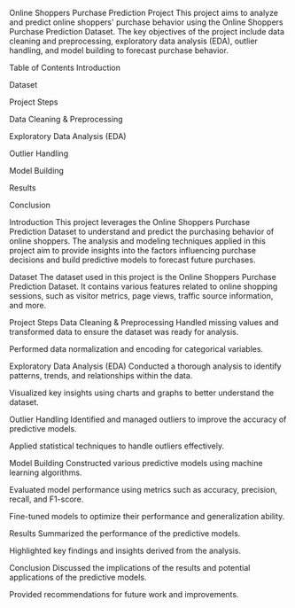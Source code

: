 Online Shoppers Purchase Prediction Project
This project aims to analyze and predict online shoppers' purchase behavior using the Online Shoppers Purchase Prediction Dataset.
The key objectives of the project include data cleaning and preprocessing, exploratory data analysis (EDA), outlier handling, and model building to forecast purchase behavior.

Table of Contents
Introduction

Dataset

Project Steps

Data Cleaning & Preprocessing

Exploratory Data Analysis (EDA)

Outlier Handling

Model Building

Results

Conclusion



Introduction
This project leverages the Online Shoppers Purchase Prediction Dataset to understand and predict the purchasing behavior of online shoppers. 
The analysis and modeling techniques applied in this project aim to provide insights into the factors influencing purchase decisions and build predictive models to forecast future purchases.

Dataset
The dataset used in this project is the Online Shoppers Purchase Prediction Dataset. 
It contains various features related to online shopping sessions, such as visitor metrics, page views, traffic source information, and more.

Project Steps
Data Cleaning & Preprocessing
Handled missing values and transformed data to ensure the dataset was ready for analysis.

Performed data normalization and encoding for categorical variables.

Exploratory Data Analysis (EDA)
Conducted a thorough analysis to identify patterns, trends, and relationships within the data.

Visualized key insights using charts and graphs to better understand the dataset.

Outlier Handling
Identified and managed outliers to improve the accuracy of predictive models.

Applied statistical techniques to handle outliers effectively.

Model Building
Constructed various predictive models using machine learning algorithms.

Evaluated model performance using metrics such as accuracy, precision, recall, and F1-score.

Fine-tuned models to optimize their performance and generalization ability.

Results
Summarized the performance of the predictive models.

Highlighted key findings and insights derived from the analysis.

Conclusion
Discussed the implications of the results and potential applications of the predictive models.

Provided recommendations for future work and improvements.
